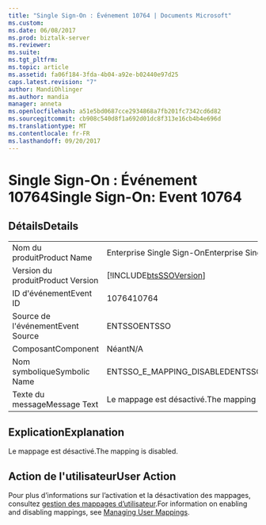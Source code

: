 ```yaml
---
title: "Single Sign-On : Événement 10764 | Documents Microsoft"
ms.custom: 
ms.date: 06/08/2017
ms.prod: biztalk-server
ms.reviewer: 
ms.suite: 
ms.tgt_pltfrm: 
ms.topic: article
ms.assetid: fa06f184-3fda-4b04-a92e-b02440e97d25
caps.latest.revision: "7"
author: MandiOhlinger
ms.author: mandia
manager: anneta
ms.openlocfilehash: a51e5bd0687cce2934868a7fb201fc7342cd6d82
ms.sourcegitcommit: cb908c540d8f1a692d01dc8f313e16cb4b4e696d
ms.translationtype: MT
ms.contentlocale: fr-FR
ms.lasthandoff: 09/20/2017
---
```

# <a name="single-sign-on-event-10764"></a><span data-ttu-id="85148-102">Single Sign-On : Événement 10764</span><span class="sxs-lookup"><span data-stu-id="85148-102">Single Sign-On: Event 10764</span></span>
## <a name="details"></a><span data-ttu-id="85148-103">Détails</span><span class="sxs-lookup"><span data-stu-id="85148-103">Details</span></span>  
  
|||  
|-|-|  
|<span data-ttu-id="85148-104">Nom du produit</span><span class="sxs-lookup"><span data-stu-id="85148-104">Product Name</span></span>|<span data-ttu-id="85148-105">Enterprise Single Sign-On</span><span class="sxs-lookup"><span data-stu-id="85148-105">Enterprise Single Sign-On</span></span>|  
|<span data-ttu-id="85148-106">Version du produit</span><span class="sxs-lookup"><span data-stu-id="85148-106">Product Version</span></span>|[!INCLUDE[btsSSOVersion](../includes/btsssoversion-md.md)]|  
|<span data-ttu-id="85148-107">ID d'événement</span><span class="sxs-lookup"><span data-stu-id="85148-107">Event ID</span></span>|<span data-ttu-id="85148-108">10764</span><span class="sxs-lookup"><span data-stu-id="85148-108">10764</span></span>|  
|<span data-ttu-id="85148-109">Source de l'événement</span><span class="sxs-lookup"><span data-stu-id="85148-109">Event Source</span></span>|<span data-ttu-id="85148-110">ENTSSO</span><span class="sxs-lookup"><span data-stu-id="85148-110">ENTSSO</span></span>|  
|<span data-ttu-id="85148-111">Composant</span><span class="sxs-lookup"><span data-stu-id="85148-111">Component</span></span>|<span data-ttu-id="85148-112">Néant</span><span class="sxs-lookup"><span data-stu-id="85148-112">N/A</span></span>|  
|<span data-ttu-id="85148-113">Nom symbolique</span><span class="sxs-lookup"><span data-stu-id="85148-113">Symbolic Name</span></span>|<span data-ttu-id="85148-114">ENTSSO_E_MAPPING_DISABLED</span><span class="sxs-lookup"><span data-stu-id="85148-114">ENTSSO_E_MAPPING_DISABLED</span></span>|  
|<span data-ttu-id="85148-115">Texte du message</span><span class="sxs-lookup"><span data-stu-id="85148-115">Message Text</span></span>|<span data-ttu-id="85148-116">Le mappage est désactivé.</span><span class="sxs-lookup"><span data-stu-id="85148-116">The mapping is disabled.</span></span>|  
  
## <a name="explanation"></a><span data-ttu-id="85148-117">Explication</span><span class="sxs-lookup"><span data-stu-id="85148-117">Explanation</span></span>  
 <span data-ttu-id="85148-118">Le mappage est désactivé.</span><span class="sxs-lookup"><span data-stu-id="85148-118">The mapping is disabled.</span></span>  
  
## <a name="user-action"></a><span data-ttu-id="85148-119">Action de l'utilisateur</span><span class="sxs-lookup"><span data-stu-id="85148-119">User Action</span></span>  
 <span data-ttu-id="85148-120">Pour plus d’informations sur l’activation et la désactivation des mappages, consultez [gestion des mappages d’utilisateur](../core/managing-user-mappings.md).</span><span class="sxs-lookup"><span data-stu-id="85148-120">For information on enabling and disabling mappings, see [Managing User Mappings](../core/managing-user-mappings.md).</span></span>